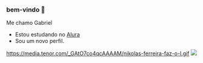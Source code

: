 ### bem-vindo 👋
Me chamo Gabriel
- Estou estudando no [Alura](https://www.alura.com.br)
- Sou um novo perfil.
  
https://media.tenor.com/_GAtO7co4qcAAAAM/nikolas-ferreira-faz-o-l.gif
![](https://media.tenor.com/_GAtO7co4qcAAAAM/nikolas-ferreira-faz-o-l.gif)
